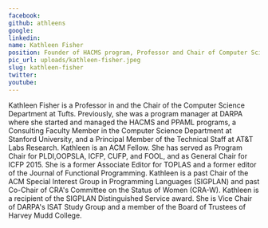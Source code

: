 ```yaml
---
facebook: 
github: athleens
google: 
linkedin: 
name: Kathleen Fisher
position: Founder of HACMS program, Professor and Chair of Computer Science Department
pic_url: uploads/kathleen-fisher.jpeg
slug: kathleen-fisher
twitter: 
youtube: 
---
```

<p>Kathleen Fisher is a Professor in and the Chair of the Computer Science Department at Tufts. Previously, she was a program manager at DARPA where she started and managed the HACMS and PPAML programs, a Consulting Faculty Member in the Computer Science Department at Stanford University, and a Principal Member of the Technical Staff at AT&amp;T Labs Research. Kathleen is an ACM Fellow. She has served as Program Chair for PLDI,OOPSLA, ICFP, CUFP, and FOOL, and as General Chair for ICFP 2015. She is a former Associate Editor for TOPLAS and a former editor of the Journal of Functional Programming. Kathleen is a past Chair of the ACM Special Interest Group in Programming Languages (SIGPLAN) and past Co-Chair of CRA&#39;s Committee on the Status of Women (CRA-W). Kathleen is a recipient of the SIGPLAN Distinguished Service award. She is Vice Chair of DARPA&#39;s ISAT Study Group and a member of the Board of Trustees of Harvey Mudd College.</p>
